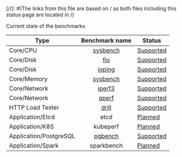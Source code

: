 [//]: #(The links from this file are based on / as both files including this status page are located in /)

Current state of the benchmarks

| Type                    |           Benchmark name           | Status                                                                 |
| ----------------------- | :--------------------------------: | ---------------------------------------------------------------------- |
| Core/CPU                | [sysbench](benchmarks/sysbench.md) | [Supported](apidocs.md#perf.kubestone.xridge.io/v1alpha1.SysbenchSpec) |
| Core/Disk               |      [fio](benchmarks/fio.md)      | [Supported](apidocs.md#perf.kubestone.xridge.io/v1alpha1.FioSpec)      |
| Core/Disk               |   [ioping](benchmarks/ioping.md)   | [Supported](apidocs.md#perf.kubestone.xridge.io/v1alpha1.IopingSpec)   |
| Core/Memory             | [sysbench](benchmarks/sysbench.md) | [Supported](apidocs.md#perf.kubestone.xridge.io/v1alpha1.SysbenchSpec) |
| Core/Network            |   [iperf3](benchmarks/iperf3.md)   | [Supported](apidocs.md#perf.kubestone.xridge.io/v1alpha1.Iperf3Spec)   |
| Core/Network            |    [qperf](benchmarks/qperf.md)    | [Supported](apidocs.md#perf.kubestone.xridge.io/v1alpha1.QperfSpec)    |
| HTTP Load Tester        |    [drill](benchmarks/drill.md)    | [Supported](apidocs.md#perf.kubestone.xridge.io/v1alpha1.DrillSpec)    |
| Application/Etcd        |                etcd                | [Planned](https://github.com/xridge/kubestone/issues/15)               |
| Application/K8S         |              kubeperf              | [Planned](https://github.com/xridge/kubestone/issues/14)               |
| Application/PostgreSQL  |  [pgbench](benchmarks/pgbench.md)  | [Supported](apidocs.md#perf.kubestone.xridge.io/v1alpha1.PgbenchSpec)  |
| Application/Spark       |             sparkbench             | [Planned](https://github.com/xridge/kubestone/issues/83)               |
